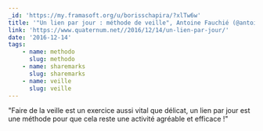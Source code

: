 ```yaml
---
_id: 'https://my.framasoft.org/u/borisschapira/?xlTw6w'
title: '"Un lien par jour : méthode de veille", Antoine Fauchié (@antoinentl)'
link: 'https://www.quaternum.net//2016/12/14/un-lien-par-jour/'
date: '2016-12-14'
tags:
    - name: methodo
      slug: methodo
    - name: sharemarks
      slug: sharemarks
    - name: veille
      slug: veille
---
```


<div class="markdown"><p>&quot;Faire de la veille est un exercice aussi vital que délicat, un lien par jour est une méthode pour que cela reste une activité agréable et efficace !&quot;
</p></div>
